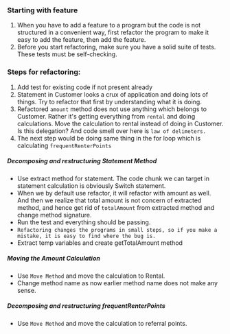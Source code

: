 ### Starting with feature 
1. When you have to add a feature to a program but the code is not structured in a convenient way, first refactor the program to make it easy to add the feature, then add the feature.
2. Before you start refactoring, make sure you have a solid suite of tests. These tests must be self-checking.

### Steps for refactoring: 

1. Add test for existing code if not present already 
2. Statement in Customer looks a crux of application and doing lots of things. Try to refactor that first by understanding what it is doing. 
3. Refactored `amount` method does not use anything which belongs to Customer. Rather it's getting everything from `rental` and doing calculations. Move the calculation to rental instead of doing in Customer. Is this delegation? And code smell over here is `law of delimeters.` 
4. The next step would be doing same thing in the for loop which is calculating `frequentRenterPoints`
 

##### Decomposing and restructuring Statement Method

- Use extract method for statement. The code chunk we can target in statement calculation is obviously Switch statement. 
- When we by default use refactor, it will refactor with amount as well. And then we realize that total amount is not concern of extracted method, and hence get rid of `totalAmount` from extracted method and change method signature. 
- Run the test and everything should be passing. 
- ```Refactoring changes the programs in small steps, so if you make a mistake, it is easy to find where the bug is.```
- Extract temp variables and create getTotalAmount method

##### Moving the Amount Calculation

- Use `Move Method` and move the calculation to Rental. 
- Change method name as now earlier method name does not make any sense. 
 
##### Decomposing and restructuring frequentRenterPoints

- Use `Move Method` and move the calculation to referral points. 


